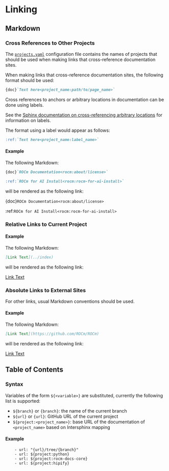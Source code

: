 # Linking

## Markdown

### Cross References to Other Projects

The [`projects.yaml`](https://github.com/ROCm/rocm-docs-core/blob/develop/src/rocm_docs/data/projects.yaml)
configuration file contains the names of projects
that should be used when making links that cross-reference documentation sites.

When making links that cross-reference documentation sites, the following
format should be used:

```Markdown
{doc}`Text here<project_name:path/to/page_name>`
```

Cross references to anchors or arbitrary locations in documentation
can be done using labels.

See the [Sphinx documentation on cross-referencing arbitrary locations](https://www.sphinx-doc.org/en/master/usage/referencing.html#ref-role) for information on labels.

The format using a label would appear as follows:

```Markdown
:ref:`Text here<project_name:label_name>`
```

#### Example

The following Markdown:

```Markdown
{doc}`ROCm Documentation<rocm:about/license>`

:ref:`ROCm for AI Install<rocm:rocm-for-ai-install>`
```

will be rendered as the following link:

{doc}`ROCm Documentation<rocm:about/license>`

:ref:`ROCm for AI Install<rocm:rocm-for-ai-install>`

### Relative Links to Current Project

#### Example

The following Markdown:

```Markdown
[Link Text](../index)
```

will be rendered as the following link:

[Link Text](../index)

### Absolute Links to External Sites

For other links, usual Markdown conventions should be used.

#### Example

The following Markdown:

```Markdown
[Link Text](https://github.com/ROCm/ROCm)
```

will be rendered as the following link:

[Link Text](https://github.com/ROCm/ROCm)

## Table of Contents

### Syntax

Variables of the form `${<variable>}` are substituted, currently the following
list is supported:

- `${branch}` or `{branch}`: the name of the current branch
- `${url}` or `{url}`: GitHub URL of the current project
- `${project:<project_name>}`: base URL of the documentation of `<project_name>`
based on Intersphinx mapping

#### Example

```in
    - url: "{url}/tree/{branch}"
    - url: ${project:python}
    - url: ${project:rocm-docs-core}
    - url: ${project:hipify}
```
